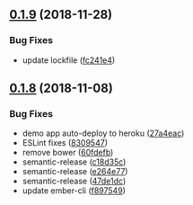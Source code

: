 ## [0.1.9](https://github.com/levanto-financial/ember-pin/compare/v0.1.8...v0.1.9) (2018-11-28)


### Bug Fixes

* update lockfile ([fc241e4](https://github.com/levanto-financial/ember-pin/commit/fc241e4))

## [0.1.8](https://github.com/levanto-financial/ember-pin/compare/v0.1.7...v0.1.8) (2018-11-08)


### Bug Fixes

* demo app auto-deploy to heroku ([27a4eac](https://github.com/levanto-financial/ember-pin/commit/27a4eac))
* ESLint fixes ([8309547](https://github.com/levanto-financial/ember-pin/commit/8309547))
* remove bower ([60fdefb](https://github.com/levanto-financial/ember-pin/commit/60fdefb))
* semantic-release ([c18d35c](https://github.com/levanto-financial/ember-pin/commit/c18d35c))
* semantic-release ([e264e77](https://github.com/levanto-financial/ember-pin/commit/e264e77))
* semantic-release ([47de1dc](https://github.com/levanto-financial/ember-pin/commit/47de1dc))
* update ember-cli ([f897549](https://github.com/levanto-financial/ember-pin/commit/f897549))
